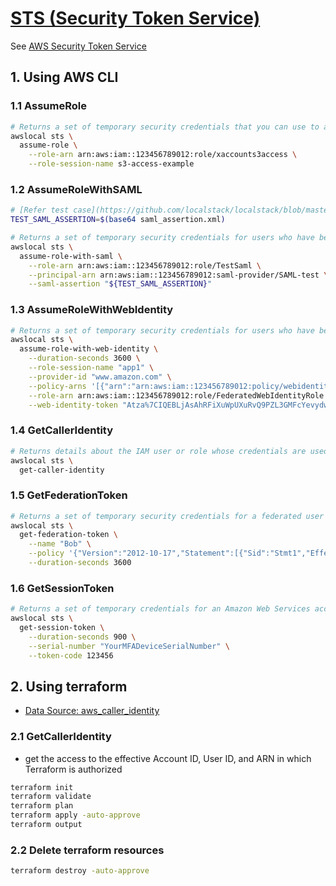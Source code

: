 # [STS (Security Token Service)](https://docs.localstack.cloud/references/coverage/coverage_sts/)

See [AWS Security Token Service](https://docs.aws.amazon.com/STS/latest/APIReference/welcome.html)

## 1. Using AWS CLI

### 1.1 AssumeRole

```sh
# Returns a set of temporary security credentials that you can use to access Amazon Web Services resources (https://docs.aws.amazon.com/cli/latest/reference/sts/assume-role.html)
awslocal sts \
  assume-role \
    --role-arn arn:aws:iam::123456789012:role/xaccounts3access \
    --role-session-name s3-access-example
```

### 1.2 AssumeRoleWithSAML

```sh
# [Refer test case](https://github.com/localstack/localstack/blob/master/tests/integration/test_sts.py)
TEST_SAML_ASSERTION=$(base64 saml_assertion.xml)

# Returns a set of temporary security credentials for users who have been authenticated via a SAML authentication response (https://docs.aws.amazon.com/cli/latest/reference/sts/assume-role-with-saml.html)
awslocal sts \
  assume-role-with-saml \
    --role-arn arn:aws:iam::123456789012:role/TestSaml \
    --principal-arn arn:aws:iam::123456789012:saml-provider/SAML-test \
    --saml-assertion "${TEST_SAML_ASSERTION}"
```

### 1.3 AssumeRoleWithWebIdentity

```sh
# Returns a set of temporary security credentials for users who have been authenticated in a mobile or web application with a web identity provider (https://docs.aws.amazon.com/cli/latest/reference/sts/assume-role-with-web-identity.html)
awslocal sts \
  assume-role-with-web-identity \
    --duration-seconds 3600 \
    --role-session-name "app1" \
    --provider-id "www.amazon.com" \
    --policy-arns '[{"arn":"arn:aws:iam::123456789012:policy/webidentitydemopolicy1"},{"arn":"arn:aws:iam::123456789012:policy/webidentitydemopolicy2"}]' \
    --role-arn arn:aws:iam::123456789012:role/FederatedWebIdentityRole \
    --web-identity-token "Atza%7CIQEBLjAsAhRFiXuWpUXuRvQ9PZL3GMFcYevydwIUFAHZwXZXXXXXXXXJnrulxKDHwy87oGKPznh0D6bEQZTSCzyoCtL_8S07pLpr0zMbn6w1lfVZKNTBdDansFBmtGnIsIapjI6xKR02Yc_2bQ8LZbUXSGm6Ry6_BG7PrtLZtj_dfCTj92xNGed-CrKqjG7nPBjNIL016GGvuS5gSvPRUxWES3VYfm1wl7WTI7jn-Pcb6M-buCgHhFOzTQxod27L9CqnOLio7N3gZAGpsp6n1-AJBOCJckcyXe2c6uD0srOJeZlKUm2eTDVMf8IehDVI0r1QOnTV6KzzAI3OY87Vd_cVMQ"
```

### 1.4 GetCallerIdentity

```sh
# Returns details about the IAM user or role whose credentials are used to call the operation (https://docs.aws.amazon.com/cli/latest/reference/sts/get-caller-identity.html)
awslocal sts \
  get-caller-identity
```

### 1.5 GetFederationToken

```sh
# Returns a set of temporary security credentials for a federated user (https://docs.aws.amazon.com/cli/latest/reference/sts/get-federation-token.html)
awslocal sts \
  get-federation-token \
    --name "Bob" \
    --policy '{"Version":"2012-10-17","Statement":[{"Sid":"Stmt1","Effect":"Allow","Action":"s3:*","Resource":"*"}]}' \
    --duration-seconds 3600
```

### 1.6 GetSessionToken

```sh
# Returns a set of temporary credentials for an Amazon Web Services account or IAM user (https://docs.aws.amazon.com/cli/latest/reference/sts/get-session-token.html)
awslocal sts \
  get-session-token \
    --duration-seconds 900 \
    --serial-number "YourMFADeviceSerialNumber" \
    --token-code 123456
```

## 2. Using terraform

- [Data Source: aws_caller_identity](https://registry.terraform.io/providers/hashicorp/aws/latest/docs/data-sources/caller_identity)

### 2.1 GetCallerIdentity

- get the access to the effective Account ID, User ID, and ARN in which Terraform is authorized

```sh
terraform init
terraform validate
terraform plan
terraform apply -auto-approve
terraform output
```

### 2.2 Delete terraform resources

```sh
terraform destroy -auto-approve
```
